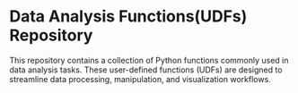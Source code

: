 # Data Analysis Functions(UDFs) Repository

This repository contains a collection of Python functions commonly used in data analysis tasks. These user-defined functions (UDFs) are designed to streamline data processing, manipulation, and visualization workflows.
